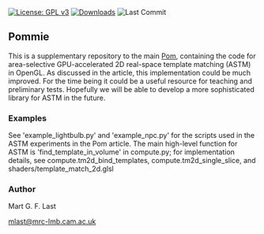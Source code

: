 [![License: GPL v3](https://img.shields.io/badge/License-GPLv3-blue.svg)](https://github.com/bionanopatterning/Pommie/blob/main/Pom/license.txt)
[![Downloads](https://img.shields.io/pypi/dm/Pommie)](https://pypi.org/project/Pommie/)
![Last Commit](https://img.shields.io/github/last-commit/bionanopatterning/Pommie)


## Pommie

This is a supplementary repository to the main [Pom](https://github.com/bionanopatterning/Pom), containing the code for area-selective GPU-accelerated 2D real-space template matching (ASTM) in OpenGL. As discussed in the article, this implementation could be much improved. For the time being it could be a useful resource for teaching and preliminary tests. Hopefully we will be able to develop a more sophisticated library for ASTM in the future.

### Examples

See 'example_lightbulb.py' and 'example_npc.py' for the scripts used in the ASTM experiments in the Pom article. The main high-level function for ASTM is 'find_template_in_volume' in compute.py; for implementation details, see compute.tm2d_bind_templates, compute.tm2d_single_slice, and shaders/template_match_2d.glsl   

### Author

Mart G. F. Last

mlast@mrc-lmb.cam.ac.uk